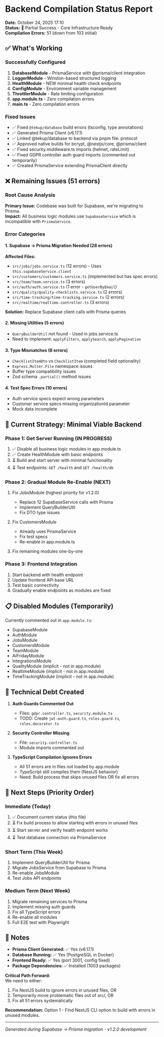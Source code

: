 # Backend Compilation Status Report

**Date:** October 24, 2025 17:10  
**Status:** 🚧 Partial Success - Core Infrastructure Ready  
**Compilation Errors:** 51 (down from 103 initial)

## ✅ What's Working

### Successfully Configured

1. **DatabaseModule** - PrismaService with @prisma/client integration
2. **LoggerModule** - Winston-based structured logging
3. **HealthModule** - NEW minimal health check endpoints
4. **ConfigModule** - Environment variable management
5. **ThrottlerModule** - Rate limiting configuration
6. **app.module.ts** - Zero compilation errors
7. **main.ts** - Zero compilation errors

### Fixed Issues

- ✅ Fixed `@tekup/database` build errors (tsconfig, type annotations)
- ✅ Generated Prisma Client (v6.17.1)
- ✅ Linked @tekup/database to backend via pnpm file: protocol
- ✅ Approved native builds for bcrypt, @nestjs/core, @prisma/client
- ✅ Fixed security.middleware.ts imports (helmet, rateLimit)
- ✅ Fixed GDPR controller auth guard imports (commented out temporarily)
- ✅ Created PrismaService extending PrismaClient directly

## ❌ Remaining Issues (51 errors)

### Root Cause Analysis

**Primary Issue:** Codebase was built for Supabase, we're migrating to Prisma.  
**Impact:** All business logic modules use `SupabaseService` which is incompatible with `PrismaService`.

### Error Categories

#### 1. Supabase → Prisma Migration Needed (28 errors)

**Affected Files:**

- `src/jobs/jobs.service.ts` (12 errors) - Uses `this.supabaseService.client`
- `src/customers/customers.service.ts` (implemented but has spec errors)
- `src/team/team.service.ts` (3 errors)
- `src/auth/auth.service.ts` (1 error - `getUserByEmail`)
- `src/quality/quality-checklists.service.ts` (2 errors)
- `src/time-tracking/time-tracking.service.ts` (2 errors)
- `src/realtime/realtime.controller.ts` (3 errors)

**Solution:** Replace Supabase client calls with Prisma queries

#### 2. Missing Utilities (5 errors)

- `QueryBuilderUtil` not found - Used in jobs.service.ts
- Need to implement: `applyFilters`, `applySearch`, `applyPagination`

#### 3. Type Mismatches (8 errors)

- `ChecklistItemDto` vs `ChecklistItem` (completed field optionality)
- `Express.Multer.File` namespace issues
- Buffer type compatibility issues
- Zod schema `.partial()` method issues

#### 4. Test Spec Errors (10 errors)

- Auth service specs expect wrong parameters
- Customer service specs missing organizationId parameter
- Mock data incomplete

## 🎯 Current Strategy: Minimal Viable Backend

### Phase 1: Get Server Running (IN PROGRESS)

1. ✅ Disable all business logic modules in app.module.ts
2. ✅ Create HealthModule with basic endpoints
3. ⏳ Build and start server with minimal functionality
4. ⏳ Test endpoints: `GET /health` and `GET /health/db`

### Phase 2: Gradual Module Re-Enable (NEXT)

1. Fix JobsModule (highest priority for v1.2.0)
   - Replace 12 SupabaseService calls with Prisma
   - Implement QueryBuilderUtil
   - Fix DTO type issues

2. Fix CustomersModule
   - Already uses PrismaService
   - Fix test specs
   - Re-enable in app.module.ts

3. Fix remaining modules one-by-one

### Phase 3: Frontend Integration

1. Start backend with health endpoint
2. Update frontend API base URL
3. Test basic connectivity
4. Gradually enable endpoints as modules are fixed

## 📋 Disabled Modules (Temporarily)

Currently commented out in `app.module.ts`:

- SupabaseModule
- AuthModule
- JobsModule
- CustomersModule
- TeamModule
- AiFridayModule
- IntegrationsModule
- QualityModule (implicit - not in app.module)
- RealtimeModule (implicit - not in app.module)
- TimeTrackingModule (implicit - not in app.module)

## 🔧 Technical Debt Created

1. **Auth Guards Commented Out**
   - Files: `gdpr.controller.ts`, `security.module.ts`
   - TODO: Create `jwt-auth.guard.ts`, `roles.guard.ts`, `roles.decorator.ts`

2. **Security Controller Missing**
   - File: `security.controller.ts`
   - Module imports commented out

3. **TypeScript Compilation Ignores Errors**
   - All 51 errors are in files not loaded by app.module
   - TypeScript still compiles them (NestJS behavior)
   - Need: Build process that skips unused files OR fix all errors

## 🚀 Next Steps (Priority Order)

### Immediate (Today)

1. ✅ Document current status (this file)
2. ⏳ Fix build process to allow starting with errors in unused files
3. ⏳ Start server and verify health endpoint works
4. ⏳ Test database connection via PrismaService

### Short Term (This Week)

1. Implement QueryBuilderUtil for Prisma
2. Migrate JobsService from Supabase to Prisma
3. Re-enable JobsModule
4. Test Jobs API endpoints

### Medium Term (Next Week)

1. Migrate remaining services to Prisma
2. Implement missing auth guards
3. Fix all TypeScript errors
4. Re-enable all modules
5. Full E2E test with Playwright

## 📝 Notes

- **Prisma Client Generated:** ✅ Yes (v6.17.1)
- **Database Running:** ✅ Yes (PostgreSQL in Docker)
- **Frontend Ready:** ✅ Yes (port 3001, config fixed)
- **Package Dependencies:** ✅ Installed (1003 packages)

**Critical Path Forward:**  
We need to either:

1. Fix NestJS build to ignore errors in unused files, OR
2. Temporarily move problematic files out of src/, OR
3. Fix all 51 errors systematically

**Recommendation:** Option 1 - Find NestJS CLI option to build with errors in unused modules.

---
*Generated during Supabase → Prisma migration - v1.2.0 development*
